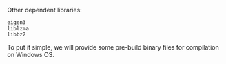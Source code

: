 Other dependent libraries:
```
eigen3
liblzma
libbz2
```

To put it simple, we will provide some pre-build binary files for compilation on Windows OS.
